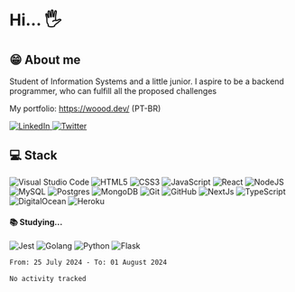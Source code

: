 # Hi... 🖐
## 😁 About me
Student of Information Systems and a little junior. I aspire to be a backend programmer, who can fulfill all the proposed challenges

My portfolio: https://woood.dev/ (PT-BR)

<a target="_blank" href="https://www.linkedin.com/in/gusgd/">
  <img alt="LinkedIn" src="https://img.shields.io/badge/linkedin-%230077B5.svg?&style=for-the-badge&logo=linkedin&logoColor=white">
</a>
<a target="_blank" href="https://twitter.com/Di3Gustavo">
  <img alt="Twitter" src="https://img.shields.io/badge/@Di3Gustavo-%231DA1F2.svg?&style=for-the-badge&logo=Twitter&logoColor=white">
</a> 
 

## 💻 Stack
<img alt="Visual Studio Code" src="https://img.shields.io/badge/VisualStudioCode-0078d7.svg?style=for-the-badge&logo=visual-studio-code&logoColor=white"/> <img alt="HTML5" src="https://img.shields.io/badge/html5-%23E34F26.svg?&style=for-the-badge&logo=html5&logoColor=white"/> <img alt="CSS3" src="https://img.shields.io/badge/css3-%231572B6.svg?&style=for-the-badge&logo=css3&logoColor=white"/> <img alt="JavaScript" src="https://img.shields.io/badge/javascript-%23323330.svg?&style=for-the-badge&logo=javascript&logoColor=%23F7DF1E"/> <img alt="React" src="https://img.shields.io/badge/react-%2320232a.svg?&style=for-the-badge&logo=react&logoColor=%2361DAFB"/> <img alt="NodeJS" src="https://img.shields.io/badge/node.js-%2343853D.svg?&style=for-the-badge&logo=node.js&logoColor=white"/> <img alt="MySQL" src="https://img.shields.io/badge/mysql-%2300f.svg?&style=for-the-badge&logo=mysql&logoColor=white"/> <img alt="Postgres" src ="https://img.shields.io/badge/postgres-%23316192.svg?&style=for-the-badge&logo=postgresql&logoColor=white"/> <img alt="MongoDB" src ="https://img.shields.io/badge/MongoDB-%234ea94b.svg?&style=for-the-badge&logo=mongodb&logoColor=white"/> <img alt="Git" src="https://img.shields.io/badge/git-%23F05033.svg?style=for-the-badge&logo=git&logoColor=white"/> <img alt="GitHub" src="https://img.shields.io/badge/github-%23121011.svg?style=for-the-badge&logo=github&logoColor=white"/> <img alt="NextJs" src="https://img.shields.io/badge/Next-black?style=for-the-badge&logo=next.js&logoColor=white"/> <img alt="TypeScript" src="https://img.shields.io/badge/typescript-%23007ACC.svg?&style=for-the-badge&logo=typescript&logoColor=white"/> <img alt="DigitalOcean" src="https://img.shields.io/badge/Digital Ocean-0080FF?style=for-the-badge&logo=digitalocean&logoColor=white" /> <img alt="Heroku" src="https://img.shields.io/badge/Heroku-430098?style=for-the-badge&logo=heroku&logoColor=white" />

#### 📚 Studying...
<img alt="Jest" src="https://img.shields.io/badge/-jest-%23C21325?&style=for-the-badge&logo=jest&logoColor=white"/> <img alt="Golang" src="https://img.shields.io/badge/go-%2300ADD8.svg?style=for-the-badge&logo=go&logoColor=white" />  <img alt="Python" src="https://img.shields.io/badge/Python-FFD43B?style=for-the-badge&logo=python&logoColor=blue" /> <img alt="Flask" src="https://img.shields.io/badge/Flask-000000?style=for-the-badge&logo=flask&logoColor=white" />
 <!-- 
## 😎 Stats
Stats   | Top Langs
--------- | ------
[![Anurag's github stats](https://github-readme-stats.vercel.app/api?username=GustavoGomesDias&theme=dracula)](https://github.com/anuraghazra/github-readme-stats) | [![Top Langs](https://github-readme-stats.vercel.app/api/top-langs/?username=GustavoGomesDias)]
-->

<!--START_SECTION:waka-->

```txt
From: 25 July 2024 - To: 01 August 2024

No activity tracked
```

<!--END_SECTION:waka-->
